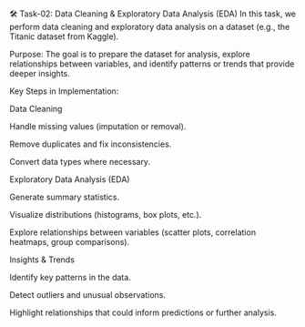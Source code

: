 🛠️ Task-02: Data Cleaning & Exploratory Data Analysis (EDA)
In this task, we perform data cleaning and exploratory data analysis on a dataset (e.g., the Titanic dataset from Kaggle).

Purpose:
The goal is to prepare the dataset for analysis, explore relationships between variables, and identify patterns or trends that provide deeper insights.

Key Steps in Implementation:

Data Cleaning

Handle missing values (imputation or removal).

Remove duplicates and fix inconsistencies.

Convert data types where necessary.

Exploratory Data Analysis (EDA)

Generate summary statistics.

Visualize distributions (histograms, box plots, etc.).

Explore relationships between variables (scatter plots, correlation heatmaps, group comparisons).

Insights & Trends

Identify key patterns in the data.

Detect outliers and unusual observations.

Highlight relationships that could inform predictions or further analysis.
